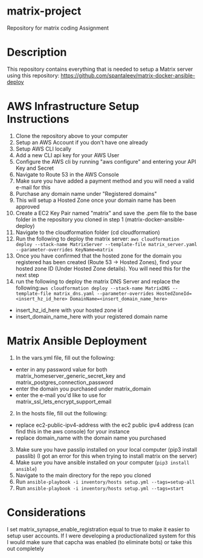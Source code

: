 # matrix-project
Repository for matrix coding Assignment

# Description
This repository contains everything that is needed to setup a Matrix server using this repository: https://github.com/spantaleev/matrix-docker-ansible-deploy

# AWS Infrastructure Setup Instructions

1. Clone the repository above to your computer
2. Setup an AWS Account if you don't have one already
3. Setup AWS CLI locally
4. Add a new CLI api key for your AWS User
5. Configure the AWS cli by running "aws configure" and entering your API Key and Secret
6. Navigate to Route 53 in the AWS Console
7. Make sure you have added a payment method and you will need a valid e-mail for this
8. Purchase any domain name under "Registered domains"
9. This will setup a Hosted Zone once your domain name has been approved
10. Create a EC2 Key Pair named "matrix" and save the .pem file to the base folder in the repository you cloned in step 1 (matrix-docker-ansible-deploy)
11. Navigate to the cloudformation folder (cd cloudformation)
12. Run the following to deploy the matrix server: `aws cloudformation deploy --stack-name MatrixServer --template-file matrix_server.yaml --parameter-overrides KeyName=matrix`
13. Once you have confirmed that the hosted zone for the domain you registered has been created (Route 53 -> Hosted Zones), find your hosted zone ID (Under Hosted Zone details).  You will need this for the next step
14. run the following to deploy the matrix DNS Server and replace the following:`aws cloudformation deploy --stack-name MatrixDNS --template-file matrix_dns.yaml --parameter-overrides HostedZoneId=<insert_hz_id_here> DomainName=<insert_domain_name_here>`
 - insert_hz_id_here with your hosted zone id
 - insert_domain_name_here with your registered domain name

# Matrix Ansible Deployment
1. In the vars.yml file, fill out the following:
 - enter in any password value for both matrix_homeserver_generic_secret_key and matrix_postgres_connection_password
 - enter the domain you purchased under matrix_domain
 - enter the e-mail you'd like to use for matrix_ssl_lets_encrypt_support_email
2. In the hosts file, fill out the following:
 - replace ec2-public-ipv4-address with the ec2 public ipv4 address (can find this in the aws console) for your instance
 - replace domain_name with the domain name you purchased
3. Make sure you have passlip installed on your local computer (pip3 install passlib) (I got an error for this when trying to install matrix on the server)
4. Make sure you have ansible installed on your computer (`pip3 install ansible`)
5. Navigate to the main directory for the repo you cloned
6. Run `ansible-playbook -i inventory/hosts setup.yml --tags=setup-all`
7. Run `ansible-playbook -i inventory/hosts setup.yml --tags=start`


# Considerations

I set matrix_synapse_enable_registration equal to true to make it easier to setup user accounts.  If I were developing a productionalized system for this I would make sure that capcha was enabled (to eliminate bots) or take this out completely

